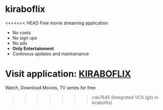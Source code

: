 # kiraboflix
<<<<<<< HEAD
Free movie streaming application

* No costs
* No sign ups
* No ads
* **Only Entertainment**
* Continous updates and maintainance 

Visit application: [KIRABOFLIX](https://kiraboflix.pythonanywhere.com)
=======
Watch, Download Movies, TV series for free
>>>>>>> cde7645 (Integrated VCS (git)  in kiraboflix)
